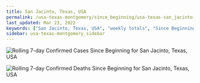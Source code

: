 ```yaml
---
title: San Jacinto, Texas, USA
permalink: /usa-texas-montgomery/since_beginning/usa-texas-san_jacinto-since_beginning.html
last_updated: Mar 23, 2022
keywords: ["San Jacinto, Texas, USA", "weekly totals", "Since Beginning"]
sidebar: usa-texas-montgomery_sidebar
---
```


![Rolling 7-day Confirmed Cases Since Beginning for San Jacinto, Texas, USA](/covid_tracker/images/graphs/usa-texas-san_jacinto-rolling_7_days_confirmed-since_beginning_graph.png)

![Rolling 7-day Confirmed Deaths Since Beginning for San Jacinto, Texas, USA](/covid_tracker/images/graphs/usa-texas-san_jacinto-rolling_7_days_deaths-since_beginning_graph.png)
